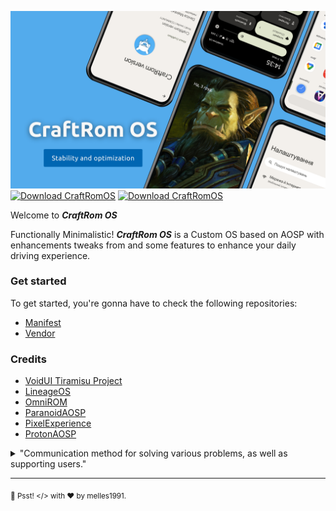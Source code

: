![banner](https://raw.githubusercontent.com/craftrom-os/docs/master/img/CraftRom%20Presentation.png)
[![Download CraftRomOS](https://img.shields.io/sourceforge/dt/craftrom.svg)](https://sourceforge.net/projects/craftrom/files/latest/download) [![Download CraftRomOS](https://img.shields.io/sourceforge/dm/craftrom.svg)](https://sourceforge.net/projects/craftrom/files/latest/download)

Welcome to ***CraftRom OS***

Functionally Minimalistic! ***CraftRom OS*** is a Custom OS based on AOSP with enhancements tweaks from and some  features to enhance your daily driving experience.

### Get started

To get started, you're gonna have to check the following repositories:

- [Manifest](https://github.com/craftrom-os/manifest.git)
- [Vendor](https://github.com/craftrom-os/vendor_aosp.git)

### Credits

- [VoidUI Tiramisu Project](https://github.com/VoidUI-Tiramisu)
- [LineageOS](https://github.com/lineageos)
- [OmniROM](https://github.com/omnirom)
- [ParanoidAOSP](https://github.com/AOSPA)
- [PixelExperience](https://github.com/pixelexperience)
- [ProtonAOSP](https://github.com/protonaosp)

<details> 
	<summary>"Communication method for solving various problems, as well as supporting users."</summary>
	<br>
	<ul>
	<li><a href="https://t.me/craft_rom">Telegram group</a> - For a discussion of devices, features, or just a general conversation about Android, check out our telegram.</li>
	<li><a href="https://t.me/craftrom_news">Telegram news channel</a> - Update ROMs, kernels and other news.</li>
	</ul>
</details>

---

<sub>🤫 Psst! </> with ❤️ by melles1991.</sub>
